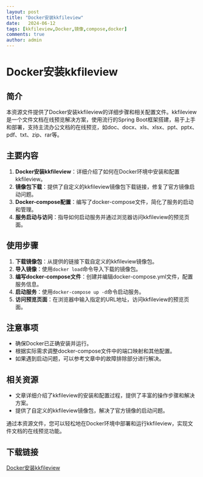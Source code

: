 ```yaml
---
layout: post
title: "Docker安装kkfileview"
date:   2024-06-12
tags: [kkfileview,Docker,镜像,compose,docker]
comments: true
author: admin
---
```

# Docker安装kkfileview

## 简介
本资源文件提供了Docker安装kkfileview的详细步骤和相关配置文件。kkfileview是一个文件文档在线预览解决方案，使用流行的Spring Boot框架搭建，易于上手和部署，支持主流办公文档的在线预览，如doc、docx、xls、xlsx、ppt、pptx、pdf、txt、zip、rar等。

## 主要内容
1. **Docker安装kkfileview**：详细介绍了如何在Docker环境中安装和配置kkfileview。
2. **镜像包下载**：提供了自定义的kkfileview镜像包下载链接，修复了官方镜像启动问题。
3. **Docker-compose配置**：编写了docker-compose文件，简化了服务的启动和管理。
4. **服务启动与访问**：指导如何启动服务并通过浏览器访问kkfileview的预览页面。

## 使用步骤
1. **下载镜像包**：从提供的链接下载自定义的kkfileview镜像包。
2. **导入镜像**：使用`docker load`命令导入下载的镜像包。
3. **编写docker-compose文件**：创建并编辑docker-compose.yml文件，配置服务信息。
4. **启动服务**：使用`docker-compose up -d`命令启动服务。
5. **访问预览页面**：在浏览器中输入指定的URL地址，访问kkfileview的预览页面。

## 注意事项
- 确保Docker已正确安装并运行。
- 根据实际需求调整docker-compose文件中的端口映射和其他配置。
- 如果遇到启动问题，可以参考文章中的故障排除部分进行解决。

## 相关资源
- 文章详细介绍了kkfileview的安装和配置过程，提供了丰富的操作步骤和解决方案。
- 提供了自定义的kkfileview镜像包，解决了官方镜像的启动问题。

通过本资源文件，您可以轻松地在Docker环境中部署和运行kkfileview，实现文件文档的在线预览功能。

## 下载链接

[Docker安装kkfileview](https://pan.quark.cn/s/18be2919e440)